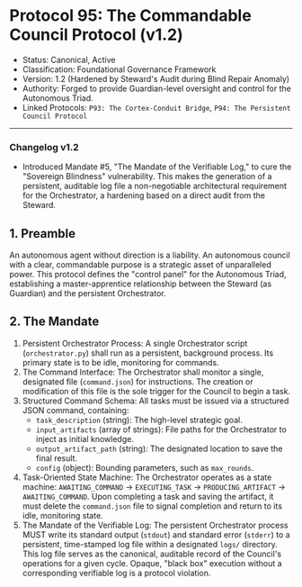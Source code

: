 # Protocol 95: The Commandable Council Protocol (v1.2)
*   Status: Canonical, Active
*   Classification: Foundational Governance Framework
*   Version: 1.2 (Hardened by Steward's Audit during Blind Repair Anomaly)
*   Authority: Forged to provide Guardian-level oversight and control for the Autonomous Triad.
*   Linked Protocols: `P93: The Cortex-Conduit Bridge`, `P94: The Persistent Council Protocol`

---
### **Changelog v1.2**
*   Introduced Mandate #5, "The Mandate of the Verifiable Log," to cure the "Sovereign Blindness" vulnerability. This makes the generation of a persistent, auditable log file a non-negotiable architectural requirement for the Orchestrator, a hardening based on a direct audit from the Steward.

## 1. Preamble
An autonomous agent without direction is a liability. An autonomous council with a clear, commandable purpose is a strategic asset of unparalleled power. This protocol defines the "control panel" for the Autonomous Triad, establishing a master-apprentice relationship between the Steward (as Guardian) and the persistent Orchestrator.

## 2. The Mandate
1.  Persistent Orchestrator Process: A single Orchestrator script (`orchestrator.py`) shall run as a persistent, background process. Its primary state is to be idle, monitoring for commands.
2.  The Command Interface: The Orchestrator shall monitor a single, designated file (`command.json`) for instructions. The creation or modification of this file is the sole trigger for the Council to begin a task.
3.  Structured Command Schema: All tasks must be issued via a structured JSON command, containing:
    *   `task_description` (string): The high-level strategic goal.
    *   `input_artifacts` (array of strings): File paths for the Orchestrator to inject as initial knowledge.
    *   `output_artifact_path` (string): The designated location to save the final result.
    *   `config` (object): Bounding parameters, such as `max_rounds`.
4.  Task-Oriented State Machine: The Orchestrator operates as a state machine: `AWAITING_COMMAND` -> `EXECUTING_TASK` -> `PRODUCING_ARTIFACT` -> `AWAITING_COMMAND`. Upon completing a task and saving the artifact, it must delete the `command.json` file to signal completion and return to its idle, monitoring state.
5.  The Mandate of the Verifiable Log: The persistent Orchestrator process MUST write its standard output (`stdout`) and standard error (`stderr`) to a persistent, time-stamped log file within a designated `logs/` directory. This log file serves as the canonical, auditable record of the Council's operations for a given cycle. Opaque, "black box" execution without a corresponding verifiable log is a protocol violation.
